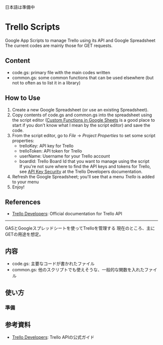 日本語は準備中

# Trello Scripts
Google App Scripts to manage Trello using its API and Google Spreadsheet
The current codes are mainly those for GET requests.

## Content
- code.gs: primary file with the main codes written
- common.gs: some common functions that can be used elsewhere (but not to often as to list it in a library)

## How to Use
1. Create a new Google Spreadsheet (or use an existing Spreadsheet).
1. Copy contents of code.gs and common.gs into the spreadsheet using the script editor ([Custom Functions in Google Sheets](https://developers.google.com/apps-script/guides/sheets/functions) is a good place to start if you don't know what I mean by the script editor) and save the code.
1. From the script editor, go to *File* -> *Project Properties* to set some script properties:  
    - trelloKey: API key for Trello
    - trelloToken: API token for Trello
    - userName: Username for your Trello account
    - boardId: Trello Board Id that you want to manage using the script   
If you're not sure where to find the API keys and tokens for Trello, see [API Key Security](https://developers.trello.com/docs/api-key-security) at the Trello Developers documentation.
1. Refresh the Google Spreadsheet; you'll see that a menu *Trello* is added to your menu
1. Enjoy!

## References
- [Trello Developers](https://developers.trello.com/): Official documentation for Trello API

---
GASとGoogleスプレッドシートを使ってTrelloを管理する
現在のところ、主にGETの用途を想定。

## 内容
- code.gs: 主要なコードが書かれたファイル
- common.gs: 他のスクリプトでも使えそうな、一般的な関数を入れたファイル

## 使い方
### 準備

## 参考資料
- [Trello Developers](https://developers.trello.com/): Trello APIの公式ガイド
